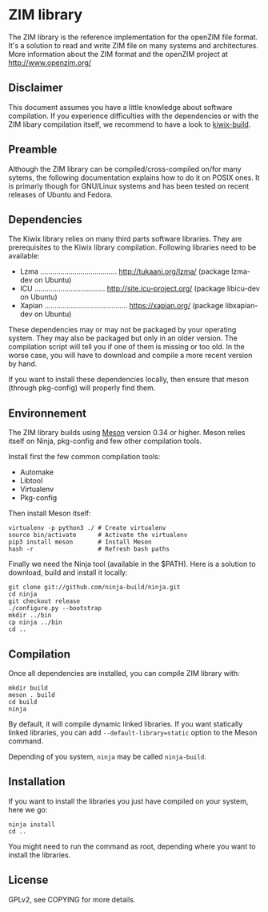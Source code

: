 ZIM library
=============

The ZIM library is the reference implementation for the openZIM file
format. It's a solution to read and write ZIM file on many systems and
architectures. More information about the ZIM format and the openZIM
project at http://www.openzim.org/

Disclaimer
----------

This document assumes you have a little knowledge about software
compilation. If you experience difficulties with the dependencies or
with the ZIM libary compilation itself, we recommend to have a look to
[kiwix-build](https://github.com/kiwix/kiwix-build).

Preamble
--------

Although the ZIM library can be compiled/cross-compiled on/for many
sytems, the following documentation explains how to do it on POSIX
ones. It is primarly though for GNU/Linux systems and has been tested
on recent releases of Ubuntu and Fedora.

Dependencies
------------

The Kiwix library relies on many third parts software libraries. They
are prerequisites to the Kiwix library compilation. Following
libraries need to be available:

* Lzma ...................................... http://tukaani.org/lzma/
(package lzma-dev on Ubuntu)
* ICU ................................... http://site.icu-project.org/
(package libicu-dev on Ubuntu)
* Xapian ......................................... https://xapian.org/
(package libxapian-dev on Ubuntu)

These dependencies may or may not be packaged by your operating
system. They may also be packaged but only in an older version. The
compilation script will tell you if one of them is missing or too old.
In the worse case, you will have to download and compile a more recent
version by hand.

If you want to install these dependencies locally, then ensure that
meson (through pkg-config) will properly find them.

Environnement
-------------

The ZIM library builds using [Meson](http://mesonbuild.com/) version
0.34 or higher. Meson relies itself on Ninja, pkg-config and few other
compilation tools.

Install first the few common compilation tools:
* Automake
* Libtool
* Virtualenv
* Pkg-config

Then install Meson itself:
```
virtualenv -p python3 ./ # Create virtualenv
source bin/activate      # Activate the virtualenv
pip3 install meson       # Install Meson
hash -r                  # Refresh bash paths
```

Finally we need the Ninja tool (available in the $PATH). Here is a
solution to download, build and install it locally:

```
git clone git://github.com/ninja-build/ninja.git
cd ninja
git checkout release
./configure.py --bootstrap
mkdir ../bin
cp ninja ../bin
cd ..
```

Compilation
-----------

Once all dependencies are installed, you can compile ZIM library with:
```
mkdir build
meson . build
cd build
ninja
```

By default, it will compile dynamic linked libraries. If you want
statically linked libraries, you can add `--default-library=static`
option to the Meson command.

Depending of you system, `ninja` may be called `ninja-build`.

Installation
------------

If you want to install the libraries you just have compiled on your
system, here we go:

```
ninja install
cd ..
```

You might need to run the command as root, depending where you want to
install the libraries.

License
-------

GPLv2, see COPYING for more details.
